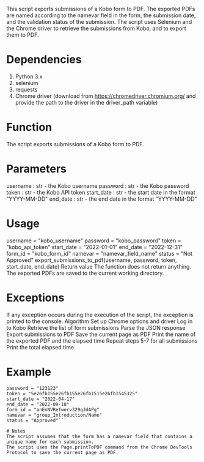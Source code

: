 This script exports submissions of a Kobo form to PDF. The exported PDFs are named according to the namevar field in the form, the submission date, and the validation status of the submission. The script uses Selenium and the Chrome driver to retrieve the submissions from Kobo, and to export them to PDF.

# Dependencies
1. Python 3.x
2. selenium
3. requests
4. Chrome driver (download from https://chromedriver.chromium.org/ and provide the path to the driver in the driver_path variable)

# Function
The script exports submissions of a Kobo form to PDF.

# Parameters
username : str - the Kobo username
password : str - the Kobo password
token : str - the Kobo API token
start_date : str - the start date in the format "YYYY-MM-DD"
end_date : str - the end date in the format "YYYY-MM-DD"

# Usage
username = "kobo_username"
password = "kobo_password"
token = "kobo_api_token"
start_date = "2022-01-01"
end_date = "2022-12-31"
form_id = "kobo_form_id"
namevar = "namevar_field_name"
status = "Not Approved"
export_submissions_to_pdf(username, password, token, start_date, end_date)
Return value
The function does not return anything. The exported PDFs are saved to the current working directory.

# Exceptions
If any exception occurs during the execution of the script, the exception is printed to the console.
Algorithm
Set up Chrome options and driver
Log in to Kobo
Retrieve the list of form submissions
Parse the JSON response
Export submissions to PDF
Save the current page as PDF
Print the name of the exported PDF and the elapsed time
Repeat steps 5-7 for all submissions
Print the total elapsed time

# Example
```username = "asdasd"
password = "123123"
token = "5e26fb155e26fb155e26fb1515e26fb1545325"
start_date = "2022-04-17"
end_date = "2022-09-18"
form_id = "anEnNVRefwerv329qJdAPg"
namevar = "group_Introduction/Name"
status = "Approved"```

# Notes
The script assumes that the form has a namevar field that contains a unique name for each submission.
The script uses the Page.printToPDF command from the Chrome DevTools Protocol to save the current page as PDF.
